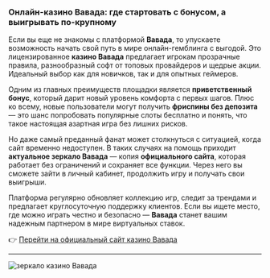 ### Онлайн-казино Вавада: где стартовать с бонусом, а выигрывать по-крупному

Если вы еще не знакомы с платформой **Вавада**, то упускаете возможность начать свой путь в мире онлайн-гемблинга с выгодой. Это лицензированное **казино Вавада** предлагает игрокам прозрачные правила, разнообразный софт от топовых провайдеров и щедрые акции. Идеальный выбор как для новичков, так и для опытных геймеров.

Одним из главных преимуществ площадки является **приветственный бонус**, который дарит новый уровень комфорта с первых шагов. Плюс ко всему, новые пользователи могут получить **фриспины без депозита** — это шанс попробовать популярные слоты бесплатно и понять, что такое настоящая азартная игра без лишних рисков.

Но даже самый преданный фанат может столкнуться с ситуацией, когда сайт временно недоступен. В таких случаях на помощь приходит **актуальное зеркало Вавада** — копия **официального сайта**, которая работает без ограничений и сохраняет все функции. Через него вы сможете зайти в личный кабинет, продолжить игру и получать свои выигрыши.

Платформа регулярно обновляет коллекцию игр, следит за трендами и предлагает круглосуточную поддержку клиентов. Если вы ищете место, где можно играть честно и безопасно — **Вавада** станет вашим надежным партнером в мире виртуальных ставок.

👉 [Перейти на официальный сайт казино Вавада](https://partredivada.com/?promo=1e8d4c1d-28c6-485d-a245-57dce602889b&target=register)

---

![зеркало казино Вавада](https://github.com/user-attachments/assets/5bc3a695-a7aa-499c-9052-469e5f472dc0)
